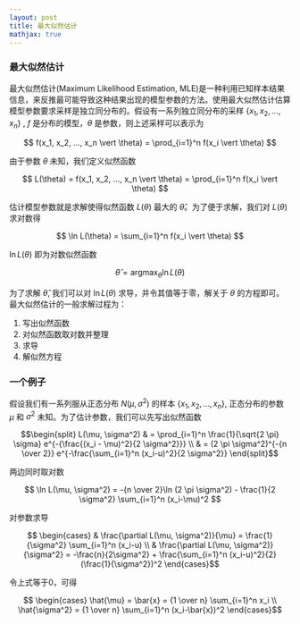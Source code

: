 ```yaml
---
layout: post
title: 最大似然估计
mathjax: true
---
```


### 最大似然估计
最大似然估计(Maximum Likelihood Estimation, MLE)是一种利用已知样本结果信息，来反推最可能导致这种结果出现的模型参数的方法。使用最大似然估计估算模型参数要求采样是独立同分布的。假设有一系列独立同分布的采样 $\lbrace x_1, x_2, ..., x_n\rbrace$ , $f$ 是分布的模型，$\theta$ 是参数，则上述采样可以表示为

$$ f(x_1, x_2, ..., x_n \vert \theta) = \prod_{i=1}^n f(x_i \vert \theta) $$

由于参数 $\theta$ 未知，我们定义似然函数

$$ L(\theta) = f(x_1, x_2, ..., x_n \vert \theta) = \prod_{i=1}^n f(x_i \vert \theta) $$

估计模型参数就是求解使得似然函数 $L(\theta)$ 最大的 $\hat{\theta}$。为了便于求解，我们对 $L(\theta)$ 求对数得

$$ \ln L(\theta) = \sum_{i=1}^n f(x_i \vert \theta) $$

$\ln L(\theta)$ 即为对数似然函数

$$ \hat{\theta} = \mathop{argmax}_{\theta} \ln L(\theta) $$

为了求解 $\hat{\theta}$, 我们可以对 $\ln L(\theta)$ 求导，并令其值等于零，解关于 $\theta$ 的方程即可。最大似然估计的一般求解过程为：
1. 写出似然函数
2. 对似然函数取对数并整理
3. 求导
4. 解似然方程

### 一个例子
假设我们有一系列服从正态分布 $N(\mu, \sigma^2)$ 的样本 $\lbrace x_1, x_2, ..., x_n \rbrace$, 正态分布的参数 $\mu$ 和 $\sigma^2$ 未知。为了估计参数，我们可以先写出似然函数

$$\begin{split}
L(\mu, \sigma^2) 
& = \prod_{i=1}^n \frac{1}{\sqrt{2 \pi} \sigma} e^{-{\frac{(x_i - \mu)^2}{2 \sigma^2}}} \\
& = (2 \pi \sigma^2)^{-{n \over 2}} e^{-\frac{\sum_{i=1}^n (x_i-u)^2}{2 \sigma^2}}
\end{split}$$ 

两边同时取对数

$$ \ln L(\mu, \sigma^2) = -{n \over 2}\ln (2 \pi \sigma^2) - \frac{1}{2 \sigma^2} \sum_{i=1}^n (x_i-\mu)^2 $$

对参数求导

$$ \begin{cases} 
& \frac{\partial L(\mu, \sigma^2)}{\mu} = \frac{1}{\sigma^2} \sum_{i=1}^n (x_i-u) \\
& \frac{\partial L(\mu, \sigma^2)}{\sigma^2} = -\frac{n}{2\sigma^2} + \frac{\sum_{i=1}^n (x_i-u)^2}{2} (\frac{1}{\sigma^2})^2
\end{cases}$$

令上式等于0，可得

$$ \begin{cases} 
\hat{\mu} = \bar{x} = {1 \over n} \sum_{i=1}^n x_i \\
\hat{\sigma^2} = {1 \over n} \sum_{i=1}^n (x_i-\bar{x})^2
\end{cases}$$
